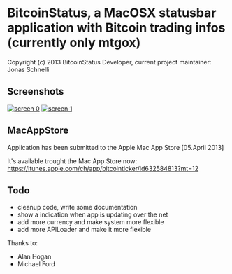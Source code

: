 BitcoinStatus, a MacOSX statusbar application with Bitcoin trading infos (currently only mtgox)
================================

Copyright (c) 2013 BitcoinStatus Developer, current project maintainer: Jonas Schnelli

Screenshots
----
[![screen 0](https://raw.github.com/jonasschnelli/BitcoinStatus/master/Screenshots/0.png)](#screenshot)
[![screen 1](https://raw.github.com/jonasschnelli/BitcoinStatus/master/Screenshots/1.png)](#screenshot)

MacAppStore
-------------
Application has been submitted to the Apple Mac App Store [05.April 2013]

It's available trought the Mac App Store now: https://itunes.apple.com/ch/app/bitcointicker/id632584813?mt=12


Todo
----
+ cleanup code, write some documentation
+ show a indication when app is updating over the net
+ add more currency and make system more flexible
+ add more APILoader and make it more flexible 

Thanks to:
- Alan Hogan
- Michael Ford